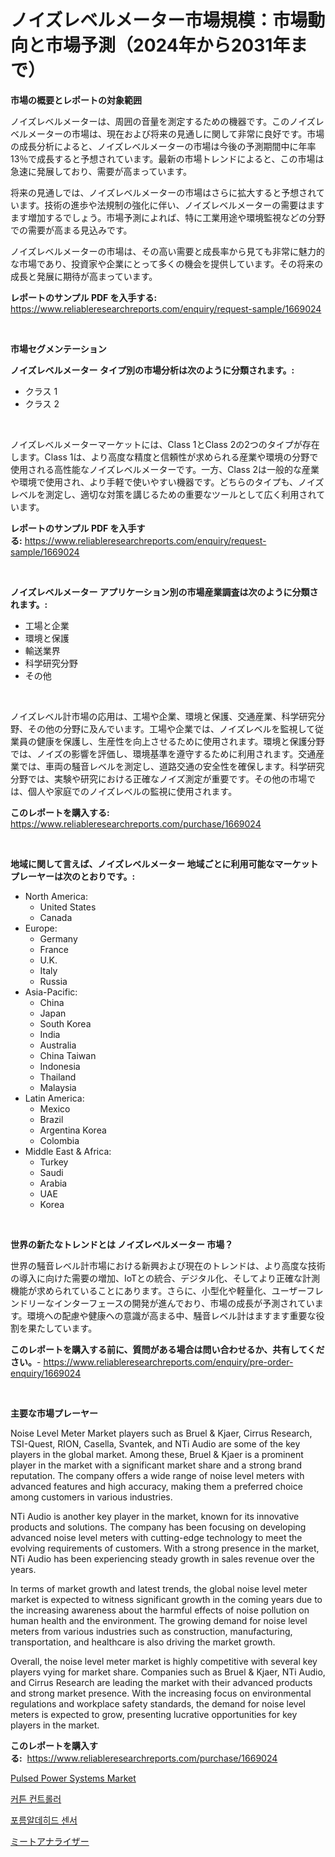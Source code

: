 <p><h1>ノイズレベルメーター市場規模：市場動向と市場予測（2024年から2031年まで）</h1></p><p><strong>市場の概要とレポートの対象範囲</strong></p>
<p><p>ノイズレベルメーターは、周囲の音量を測定するための機器です。このノイズレベルメーターの市場は、現在および将来の見通しに関して非常に良好です。市場の成長分析によると、ノイズレベルメーターの市場は今後の予測期間中に年率13％で成長すると予想されています。最新の市場トレンドによると、この市場は急速に発展しており、需要が高まっています。</p><p>将来の見通しでは、ノイズレベルメーターの市場はさらに拡大すると予想されています。技術の進歩や法規制の強化に伴い、ノイズレベルメーターの需要はますます増加するでしょう。市場予測によれば、特に工業用途や環境監視などの分野での需要が高まる見込みです。</p><p>ノイズレベルメーターの市場は、その高い需要と成長率から見ても非常に魅力的な市場であり、投資家や企業にとって多くの機会を提供しています。その将来の成長と発展に期待が高まっています。</p></p>
<p><strong>レポートのサンプル PDF を入手する:</strong> <a href="https://www.reliableresearchreports.com/enquiry/request-sample/1669024">https://www.reliableresearchreports.com/enquiry/request-sample/1669024</a></p>
<p>&nbsp;</p>
<p><strong>市場セグメンテーション</strong></p>
<p><strong>ノイズレベルメーター タイプ別の市場分析は次のように分類されます。:</strong></p>
<p><ul><li>クラス 1</li><li>クラス 2</li></ul></p>
<p>&nbsp;</p>
<p><p>ノイズレベルメーターマーケットには、Class 1とClass 2の2つのタイプが存在します。Class 1は、より高度な精度と信頼性が求められる産業や環境の分野で使用される高性能なノイズレベルメーターです。一方、Class 2は一般的な産業や環境で使用され、より手軽で使いやすい機器です。どちらのタイプも、ノイズレベルを測定し、適切な対策を講じるための重要なツールとして広く利用されています。</p></p>
<p><strong>レポートのサンプル PDF を入手する:</strong>&nbsp;<a href="https://www.reliableresearchreports.com/enquiry/request-sample/1669024">https://www.reliableresearchreports.com/enquiry/request-sample/1669024</a></p>
<p>&nbsp;</p>
<p><strong> ノイズレベルメーター アプリケーション別の市場産業調査は次のように分類されます。:</strong></p>
<p><ul><li>工場と企業</li><li>環境と保護</li><li>輸送業界</li><li>科学研究分野</li><li>その他</li></ul></p>
<p>&nbsp;</p>
<p><p>ノイズレベル計市場の応用は、工場や企業、環境と保護、交通産業、科学研究分野、その他の分野に及んでいます。工場や企業では、ノイズレベルを監視して従業員の健康を保護し、生産性を向上させるために使用されます。環境と保護分野では、ノイズの影響を評価し、環境基準を遵守するために利用されます。交通産業では、車両の騒音レベルを測定し、道路交通の安全性を確保します。科学研究分野では、実験や研究における正確なノイズ測定が重要です。その他の市場では、個人や家庭でのノイズレベルの監視に使用されます。</p></p>
<p><strong>このレポートを購入する:</strong>&nbsp; <a href="https://www.reliableresearchreports.com/purchase/1669024">https://www.reliableresearchreports.com/purchase/1669024</a></p>
<p>&nbsp;</p>
<p><strong>地域に関して言えば、ノイズレベルメーター 地域ごとに利用可能なマーケットプレーヤーは次のとおりです。:</strong></p>
<p><ul>
    <li>
        North America:
        <ul>
            <li>United States</li>
            <li>Canada</li>
        </ul>
    </li>
    <li>
        Europe:
        <ul>
            <li>Germany</li>
            <li>France</li>
            <li>U.K.</li>
            <li>Italy</li>
            <li>Russia</li>
        </ul>
    </li>
    <li>
        Asia-Pacific:
        <ul>
            <li>China</li>
            <li>Japan</li>
            <li>South Korea</li>
            <li>India</li>
            <li>Australia</li>
            <li>China Taiwan</li>
            <li>Indonesia</li>
            <li>Thailand</li>
            <li>Malaysia</li>
        </ul>
    </li>
    <li>
        Latin America:
        <ul>
            <li>Mexico</li>
            <li>Brazil</li>
            <li>Argentina Korea</li>
            <li>Colombia</li>
        </ul>
    </li>
    <li>
        Middle East & Africa:
        <ul>
            <li>Turkey</li>
            <li>Saudi</li>
            <li>Arabia</li>
            <li>UAE</li>
            <li>Korea</li>
        </ul>
    </li>
    </ul></p>
<p>&nbsp;</p>
<p><strong>世界の新たなトレンドとは ノイズレベルメーター 市場？</strong></p>
<p><p>世界の騒音レベル計市場における新興および現在のトレンドは、より高度な技術の導入に向けた需要の増加、IoTとの統合、デジタル化、そしてより正確な計測機能が求められていることにあります。さらに、小型化や軽量化、ユーザーフレンドリーなインターフェースの開発が進んでおり、市場の成長が予測されています。環境への配慮や健康への意識が高まる中、騒音レベル計はますます重要な役割を果たしています。</p></p>
<p><strong>このレポートを購入する前に、質問がある場合は問い合わせるか、共有してください。</strong>- <a href="https://www.reliableresearchreports.com/enquiry/pre-order-enquiry/1669024">https://www.reliableresearchreports.com/enquiry/pre-order-enquiry/1669024</a></p>
<p>&nbsp;</p>
<p><strong>主要な市場プレーヤー</strong></p>
<p><p>Noise Level Meter Market players such as Bruel & Kjaer, Cirrus Research, TSI-Quest, RION, Casella, Svantek, and NTi Audio are some of the key players in the global market. Among these, Bruel & Kjaer is a prominent player in the market with a significant market share and a strong brand reputation. The company offers a wide range of noise level meters with advanced features and high accuracy, making them a preferred choice among customers in various industries.</p><p>NTi Audio is another key player in the market, known for its innovative products and solutions. The company has been focusing on developing advanced noise level meters with cutting-edge technology to meet the evolving requirements of customers. With a strong presence in the market, NTi Audio has been experiencing steady growth in sales revenue over the years.</p><p>In terms of market growth and latest trends, the global noise level meter market is expected to witness significant growth in the coming years due to the increasing awareness about the harmful effects of noise pollution on human health and the environment. The growing demand for noise level meters from various industries such as construction, manufacturing, transportation, and healthcare is also driving the market growth.</p><p>Overall, the noise level meter market is highly competitive with several key players vying for market share. Companies such as Bruel & Kjaer, NTi Audio, and Cirrus Research are leading the market with their advanced products and strong market presence. With the increasing focus on environmental regulations and workplace safety standards, the demand for noise level meters is expected to grow, presenting lucrative opportunities for key players in the market.</p></p>
<p><strong>このレポートを購入する:</strong>&nbsp;&nbsp;<a href="https://www.reliableresearchreports.com/purchase/1669024">https://www.reliableresearchreports.com/purchase/1669024</a></p>
<p><p><a href="https://github.com/Whitneyboyettebo9kiw7yr13/Market-Research-Report-List-1/blob/main/pulsed-power-systems-market.md">Pulsed Power Systems Market</a></p><p><a href="https://github.com/sammyUltyylrich9067856/Market-Research-Report-List-1/blob/main/333042115156.md">커튼 컨트롤러</a></p><p><a href="https://github.com/Elenrrera7685/Market-Research-Report-List-1/blob/main/406640015155.md">포름알데히드 센서</a></p><p><a href="https://github.com/ReyesKohler20231/Market-Research-Report-List-1/blob/main/523672416288.md">ミートアナライザー</a></p></p>